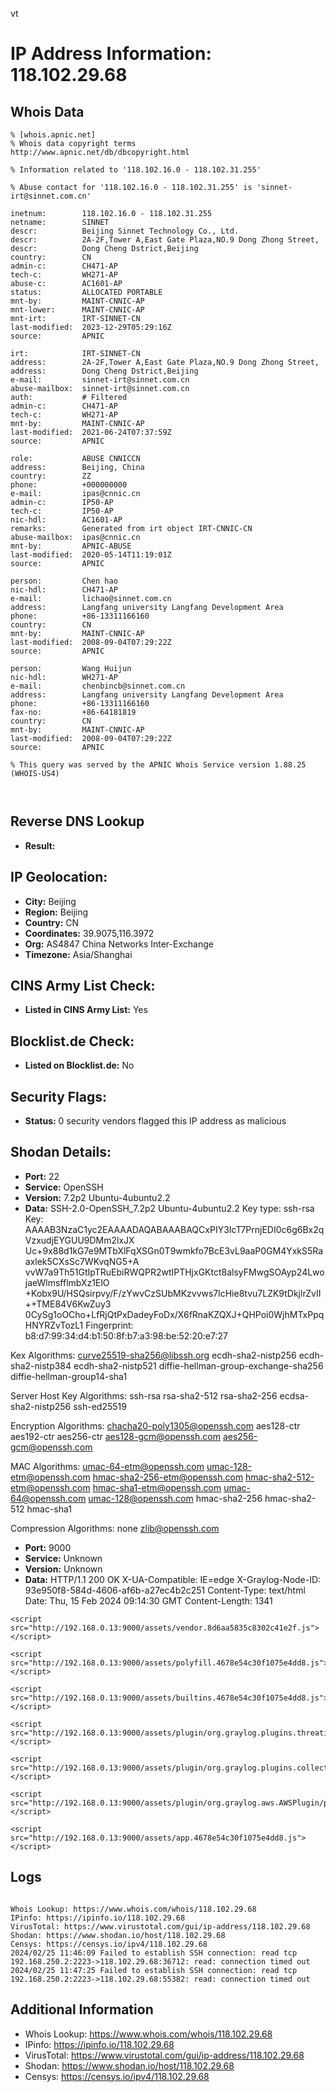 vt
# IP Address Information: 118.102.29.68

## Whois Data
```
% [whois.apnic.net]
% Whois data copyright terms    http://www.apnic.net/db/dbcopyright.html

% Information related to '118.102.16.0 - 118.102.31.255'

% Abuse contact for '118.102.16.0 - 118.102.31.255' is 'sinnet-irt@sinnet.com.cn'

inetnum:        118.102.16.0 - 118.102.31.255
netname:        SINNET
descr:          Beijing Sinnet Technology Co., Ltd.
descr:          2A-2F,Tower A,East Gate Plaza,NO.9 Dong Zhong Street,
descr:          Dong Cheng Dstrict,Beijing
country:        CN
admin-c:        CH471-AP
tech-c:         WH271-AP
abuse-c:        AC1601-AP
status:         ALLOCATED PORTABLE
mnt-by:         MAINT-CNNIC-AP
mnt-lower:      MAINT-CNNIC-AP
mnt-irt:        IRT-SINNET-CN
last-modified:  2023-12-29T05:29:16Z
source:         APNIC

irt:            IRT-SINNET-CN
address:        2A-2F,Tower A,East Gate Plaza,NO.9 Dong Zhong Street,
address:        Dong Cheng Dstrict,Beijing
e-mail:         sinnet-irt@sinnet.com.cn
abuse-mailbox:  sinnet-irt@sinnet.com.cn
auth:           # Filtered
admin-c:        CH471-AP
tech-c:         WH271-AP
mnt-by:         MAINT-CNNIC-AP
last-modified:  2021-06-24T07:37:59Z
source:         APNIC

role:           ABUSE CNNICCN
address:        Beijing, China
country:        ZZ
phone:          +000000000
e-mail:         ipas@cnnic.cn
admin-c:        IP50-AP
tech-c:         IP50-AP
nic-hdl:        AC1601-AP
remarks:        Generated from irt object IRT-CNNIC-CN
abuse-mailbox:  ipas@cnnic.cn
mnt-by:         APNIC-ABUSE
last-modified:  2020-05-14T11:19:01Z
source:         APNIC

person:         Chen hao
nic-hdl:        CH471-AP
e-mail:         lichao@sinnet.com.cn
address:        Langfang university Langfang Development Area
phone:          +86-13311166160
country:        CN
mnt-by:         MAINT-CNNIC-AP
last-modified:  2008-09-04T07:29:22Z
source:         APNIC

person:         Wang Huijun
nic-hdl:        WH271-AP
e-mail:         chenbincb@sinnet.com.cn
address:        Langfang university Langfang Development Area
phone:          +86-13311166160
fax-no:         +86-64181819
country:        CN
mnt-by:         MAINT-CNNIC-AP
last-modified:  2008-09-04T07:29:22Z
source:         APNIC

% This query was served by the APNIC Whois Service version 1.88.25 (WHOIS-US4)



```
## Reverse DNS Lookup
- **Result:** 

## IP Geolocation:
- **City:** Beijing
- **Region:** Beijing
- **Country:** CN
- **Coordinates:** 39.9075,116.3972
- **Org:** AS4847 China Networks Inter-Exchange
- **Timezone:** Asia/Shanghai

## CINS Army List Check:
- **Listed in CINS Army List:** 
Yes

## Blocklist.de Check:
- **Listed on Blocklist.de:** 
No

## Security Flags:
- **Status:** 0 security vendors flagged this IP address as malicious

## Shodan Details:
- **Port:** 22
- **Service:** OpenSSH
- **Version:** 7.2p2 Ubuntu-4ubuntu2.2
- **Data:** SSH-2.0-OpenSSH_7.2p2 Ubuntu-4ubuntu2.2
Key type: ssh-rsa
Key: AAAAB3NzaC1yc2EAAAADAQABAAABAQCxPIY3IcT7PrnjEDI0c6g6Bx2qVzxudjEYGUU9DMm2lxJX
Uc+9x88d1kG7e9MTbXlFqXSGn0T9wmkfo7BcE3vL9aaP0GM4YxkS5Raaxlek5CXsSc7WKvqNG5+A
vvW7a9Th51GtIpTRuEbiRWQPR2wtIPTHjxGKtct8alsyFMwgSOAyp24LwojaeWlmsfflmbXz1ElO
+Kobx9U/HSQsirpvy/F/zYwvCzSUbMKzvvws7lcHie8tvu7LZK9tDkjlrZvII++TME84V6KwZuy3
0CySg1oOCho+LfRjQtPxDadeyFoDx/X6fRnaKZQXJ+QHPoi0WjhMTxPpqHNYRZvTozL1
Fingerprint: b8:d7:99:34:d4:b1:50:8f:b7:a3:98:be:52:20:e7:27

Kex Algorithms:
	curve25519-sha256@libssh.org
	ecdh-sha2-nistp256
	ecdh-sha2-nistp384
	ecdh-sha2-nistp521
	diffie-hellman-group-exchange-sha256
	diffie-hellman-group14-sha1

Server Host Key Algorithms:
	ssh-rsa
	rsa-sha2-512
	rsa-sha2-256
	ecdsa-sha2-nistp256
	ssh-ed25519

Encryption Algorithms:
	chacha20-poly1305@openssh.com
	aes128-ctr
	aes192-ctr
	aes256-ctr
	aes128-gcm@openssh.com
	aes256-gcm@openssh.com

MAC Algorithms:
	umac-64-etm@openssh.com
	umac-128-etm@openssh.com
	hmac-sha2-256-etm@openssh.com
	hmac-sha2-512-etm@openssh.com
	hmac-sha1-etm@openssh.com
	umac-64@openssh.com
	umac-128@openssh.com
	hmac-sha2-256
	hmac-sha2-512
	hmac-sha1

Compression Algorithms:
	none
	zlib@openssh.com


- **Port:** 9000
- **Service:** Unknown
- **Version:** Unknown
- **Data:** HTTP/1.1 200 OK
X-UA-Compatible: IE=edge
X-Graylog-Node-ID: 93e950f8-584d-4606-af6b-a27ec4b2c251
Content-Type: text/html
Date: Thu, 15 Feb 2024 09:14:30 GMT
Content-Length: 1341

<!DOCTYPE html>
<html>
  <head>
    <meta http-equiv="X-UA-Compatible" content="IE=edge">
    <meta name="robots" content="noindex, nofollow">
    <meta charset="UTF-8">
    <title>Graylog Web Interface</title>
    <link rel="shortcut icon" href="http://192.168.0.13:9000/assets/favicon.png">
    
  </head>
  <body>
    <script src="http://192.168.0.13:9000/config.js"></script>
    
    <script src="http://192.168.0.13:9000/assets/vendor.8d6aa5835c8302c41e2f.js"></script>
    
    <script src="http://192.168.0.13:9000/assets/polyfill.4678e54c30f1075e4dd8.js"></script>
    
    <script src="http://192.168.0.13:9000/assets/builtins.4678e54c30f1075e4dd8.js"></script>
    
    <script src="http://192.168.0.13:9000/assets/plugin/org.graylog.plugins.threatintel.ThreatIntelPlugin/plugin.org.graylog.plugins.threatintel.ThreatIntelPlugin.3c268beb1370706a386c.js"></script>
    
    <script src="http://192.168.0.13:9000/assets/plugin/org.graylog.plugins.collector.CollectorPlugin/plugin.org.graylog.plugins.collector.CollectorPlugin.15b0bd7e31cbfef24c6f.js"></script>
    
    <script src="http://192.168.0.13:9000/assets/plugin/org.graylog.aws.AWSPlugin/plugin.org.graylog.aws.AWSPlugin.f2cd3046f5d8c08ce593.js"></script>
    
    <script src="http://192.168.0.13:9000/assets/app.4678e54c30f1075e4dd8.js"></script>
    
  </body>
</html>


## Logs
```

Whois Lookup: https://www.whois.com/whois/118.102.29.68
IPinfo: https://ipinfo.io/118.102.29.68
VirusTotal: https://www.virustotal.com/gui/ip-address/118.102.29.68
Shodan: https://www.shodan.io/host/118.102.29.68
Censys: https://censys.io/ipv4/118.102.29.68
2024/02/25 11:46:09 Failed to establish SSH connection: read tcp 192.168.250.2:2223->118.102.29.68:36712: read: connection timed out
2024/02/25 11:47:25 Failed to establish SSH connection: read tcp 192.168.250.2:2223->118.102.29.68:55382: read: connection timed out

```
## Additional Information
- Whois Lookup: https://www.whois.com/whois/118.102.29.68
- IPinfo: https://ipinfo.io/118.102.29.68
- VirusTotal: https://www.virustotal.com/gui/ip-address/118.102.29.68
- Shodan: https://www.shodan.io/host/118.102.29.68
- Censys: https://censys.io/ipv4/118.102.29.68

